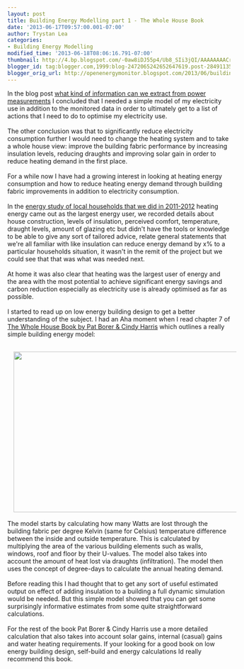 ```yaml
---
layout: post
title: Building Energy Modelling part 1 - The Whole House Book
date: '2013-06-17T09:57:00.001-07:00'
author: Trystan Lea
categories:
- Building Energy Modelling
modified_time: '2013-06-18T08:06:16.791-07:00'
thumbnail: http://4.bp.blogspot.com/-0aw8iDJ55p4/Ub8_SIi3jQI/AAAAAAAACrU/iasN12OknXA/s72-c/wholehouse.jpg
blogger_id: tag:blogger.com,1999:blog-2472065242652647619.post-2849113562706404838
blogger_orig_url: http://openenergymonitor.blogspot.com/2013/06/building-energy-modelling-part-1-whole.html
---
```


In the blog post&nbsp;<a href="http://openenergymonitor.blogspot.com/2013/06/what-kind-of-information-can-we-extract.html">what kind of information can we extract from power measurements</a>&nbsp;I concluded that I needed a simple model of my electricity use in addition to the monitored data in order to ultimately get to a list of actions that I need to do to optimise my electricity use.<br /><br />The other conclusion was that to significantly reduce electricity consumption further I would need to change the heating system and to take a whole house view: improve the building fabric performance by increasing insulation levels, reducing draughts and improving solar gain in order to reduce heating demand in the first place. <br /><br />For a while now I have had a growing interest in looking at heating energy consumption and how to reduce heating energy demand through building fabric improvements in addition to electricity consumption. <br /><br />In the <a href="http://openenergymonitor.blogspot.co.uk/2012/01/community-energy-plan-maker.html">energy study of local households that we did in 2011-2012</a> heating energy came out as the largest energy user, we recorded details about house construction, levels of insulation, perceived comfort, temperature, draught levels, amount of glazing etc but didn't have the tools or knowledge to be able to give any sort of tailored advice, relate general statements that we're all familiar with like insulation can reduce energy demand by x% to a particular households situation, it wasn't in the remit of the project but we could see that that was what was needed next.<br /><br />At home it was also clear that heating was the largest user of energy and the area with the most potential to achieve significant energy savings and carbon reduction especially as electricity use is already optimised as far as possible. <br /><br />I started to read up on low energy building design to get a better understanding of the subject. I had an Aha moment when I read chapter 7 of <a href="http://www.amazon.co.uk/The-Whole-House-Book-Ecological/dp/1902175220">The Whole House Book by Pat Borer &amp; Cindy Harris</a> which outlines a really simple building energy model:<br /><div><br /></div><div class="separator" style="clear: both; text-align: center;"><a href="http://4.bp.blogspot.com/-0aw8iDJ55p4/Ub8_SIi3jQI/AAAAAAAACrU/iasN12OknXA/s1600/wholehouse.jpg" imageanchor="1" style="margin-left: 1em; margin-right: 1em;"><img border="0" height="363" src="http://4.bp.blogspot.com/-0aw8iDJ55p4/Ub8_SIi3jQI/AAAAAAAACrU/iasN12OknXA/s640/wholehouse.jpg" width="640" /></a></div><div><br />The model starts by calculating how many Watts are lost through the building fabric per degree Kelvin (same for Celsius) temperature difference between the inside and outside temperature. This is calculated by multiplying the area of the various building elements such as walls, windows, roof and floor by their U-values. The model also takes into account the amount of heat lost via draughts (infiltration). The model then uses the concept of degree-days to calculate the annual heating demand.<br /><br />Before reading this I had thought that to get any sort of useful estimated output on effect of adding insulation to a building a full dynamic simulation would be needed. But this simple model showed that you can get some surprisingly informative estimates from some quite straightforward calculations. <br /><br />For the rest of the book Pat Borer &amp; Cindy Harris use a more detailed calculation that also takes into account solar gains, internal (casual) gains and water heating requirements. If your looking for a good book on low energy building design, self-build and energy calculations Id really recommend this book.</div>
